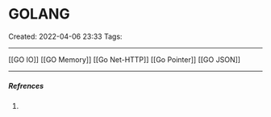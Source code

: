 # GOLANG
Created: 2022-04-06 23:33
Tags: 
____

[[GO IO]]
[[GO Memory]]
[[Go Net-HTTP]]
[[Go Pointer]]
[[GO JSON]]
_____
##### Refrences
1.

